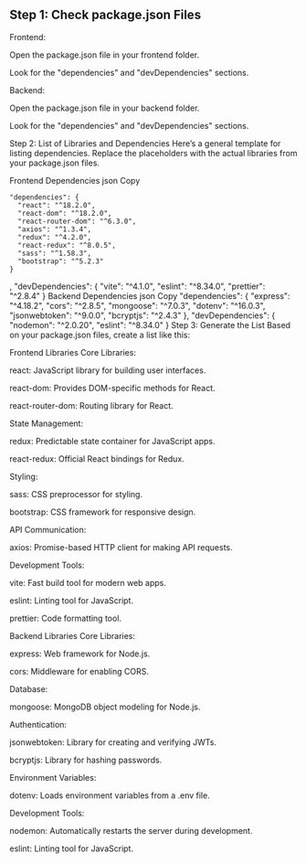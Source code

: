 ## Step 1: Check package.json Files
Frontend:

Open the package.json file in your frontend folder.

Look for the "dependencies" and "devDependencies" sections.

Backend:

Open the package.json file in your backend folder.

Look for the "dependencies" and "devDependencies" sections.

Step 2: List of Libraries and Dependencies
Here’s a general template for listing dependencies. Replace the placeholders with the actual libraries from your package.json files.

Frontend Dependencies
json
Copy
```
"dependencies": {
  "react": "^18.2.0",
  "react-dom": "^18.2.0",
  "react-router-dom": "^6.3.0",
  "axios": "^1.3.4",
  "redux": "^4.2.0",
  "react-redux": "^8.0.5",
  "sass": "^1.58.3",
  "bootstrap": "^5.2.3"
}
```
,
"devDependencies": {
  "vite": "^4.1.0",
  "eslint": "^8.34.0",
  "prettier": "^2.8.4"
}
Backend Dependencies
json
Copy
"dependencies": {
  "express": "^4.18.2",
  "cors": "^2.8.5",
  "mongoose": "^7.0.3",
  "dotenv": "^16.0.3",
  "jsonwebtoken": "^9.0.0",
  "bcryptjs": "^2.4.3"
},
"devDependencies": {
  "nodemon": "^2.0.20",
  "eslint": "^8.34.0"
}
Step 3: Generate the List
Based on your package.json files, create a list like this:

Frontend Libraries
Core Libraries:

react: JavaScript library for building user interfaces.

react-dom: Provides DOM-specific methods for React.

react-router-dom: Routing library for React.

State Management:

redux: Predictable state container for JavaScript apps.

react-redux: Official React bindings for Redux.

Styling:

sass: CSS preprocessor for styling.

bootstrap: CSS framework for responsive design.

API Communication:

axios: Promise-based HTTP client for making API requests.

Development Tools:

vite: Fast build tool for modern web apps.

eslint: Linting tool for JavaScript.

prettier: Code formatting tool.

Backend Libraries
Core Libraries:

express: Web framework for Node.js.

cors: Middleware for enabling CORS.

Database:

mongoose: MongoDB object modeling for Node.js.

Authentication:

jsonwebtoken: Library for creating and verifying JWTs.

bcryptjs: Library for hashing passwords.

Environment Variables:

dotenv: Loads environment variables from a .env file.

Development Tools:

nodemon: Automatically restarts the server during development.

eslint: Linting tool for JavaScript.
